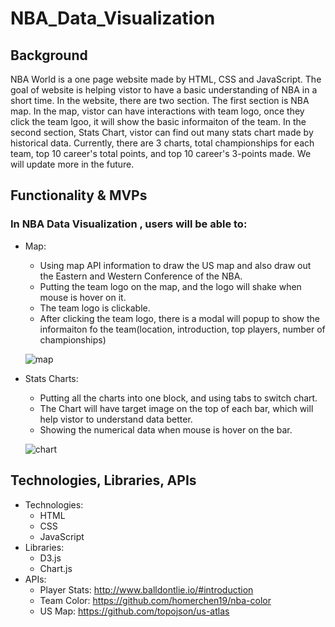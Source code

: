 # NBA_Data_Visualization

## Background ##

  NBA World is a one page website made by HTML, CSS and JavaScript. The goal of website is helping vistor to have a basic understanding of NBA in a short time. In the website, there are two section. The first section is NBA map. In the map, vistor can have interactions with team logo, once they click the team lgoo, it will show the basic informaiton of the team. In the second section, Stats Chart, vistor can find out many stats chart made by historical data. Currently, there are 3 charts, total championships for each team, top 10 career's total points, and top 10 career's 3-points made. We will update more in the future. 
  
## Functionality & MVPs ##

  ### In NBA Data Visualization , users will be able to: ###
  - Map:
    - Using map API information to draw the US map and also draw out the Eastern and Western Conference of the NBA.
    - Putting the team logo on the map, and the logo will shake when mouse is hover on it.
    - The team logo is clickable.
    - After clicking the team logo, there is a modal will popup to show the informaiton fo the team(location, introduction, top players, number of championships)
    
    ![map](https://github.com/Tians97/NBA_World/blob/d14d82adb5ad86aaea50d583701515485c1908f8/gif/map.gif)
  - Stats Charts:
    - Putting all the charts into one block, and using tabs to switch chart.
    - The Chart will have target image on the top of each bar, which will help vistor to understand data better.
    - Showing the numerical data when mouse is hover on the bar.
    
    ![chart](https://github.com/Tians97/NBA_World/blob/d14d82adb5ad86aaea50d583701515485c1908f8/gif/chart.gif)

## Technologies, Libraries, APIs ##

  - Technologies:
    - HTML
    - CSS
    - JavaScript
  - Libraries:
    - D3.js
    - Chart.js
  - APIs: 
    - Player Stats: http://www.balldontlie.io/#introduction
    - Team Color: https://github.com/homerchen19/nba-color
    - US Map: https://github.com/topojson/us-atlas
